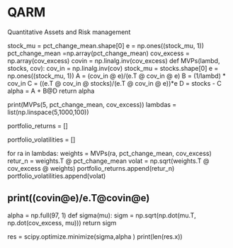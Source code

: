 # QARM
Quantitative Assets and Risk management 


stock_mu = pct_change_mean.shape[0]
e = np.ones((stock_mu, 1))
pct_change_mean =np.array(pct_change_mean)
cov_excess = np.array(cov_excess)
covin = np.linalg.inv(cov_excess)
def MVPs(lambd, stocks, cov):
    cov_in = np.linalg.inv(cov)
    stock_mu = stocks.shape[0]
    e = np.ones((stock_mu, 1))
    A = (cov_in @ e)/(e.T @ cov_in @ e)
    B = (1/lambd) * cov_in
    C = ((e.T @ cov_in @ stocks)/(e.T @ cov_in @ e))*e
    D = stocks - C
    alpha = A + B@D
    return alpha

print(MVPs(5, pct_change_mean, cov_excess))
lambdas = list(np.linspace(5,1000,100))

portfolio_returns = []

portfolio_volatilities = []

for ra in lambdas:
    weights = MVPs(ra, pct_change_mean, cov_excess)
    retur_n = weights.T @ pct_change_mean
    volat = np.sqrt(weights.T @ cov_excess @ weights)
    portfolio_returns.append(retur_n)
    portfolio_volatilities.append(volat)


print((covin@e)/e.T@covin@e)
-------------------------
alpha = np.full(97, 1)
def sigma(mu):
    sigm = np.sqrt(np.dot(mu.T, np.dot(cov_excess, mu)))
    return sigm

res = scipy.optimize.minimize(sigma,alpha )
print(len(res.x))